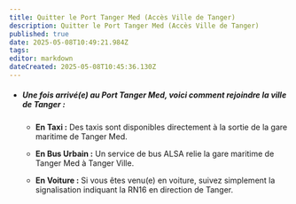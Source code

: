 ```yaml
---
title: Quitter le Port Tanger Med (Accès Ville de Tanger)
description: Quitter le Port Tanger Med (Accès Ville de Tanger)
published: true
date: 2025-05-08T10:49:21.984Z
tags: 
editor: markdown
dateCreated: 2025-05-08T10:45:36.130Z
---
```


* ##### Une fois arrivé\(e\) au Port Tanger Med, voici comment rejoindre la ville de Tanger :

    *  **En Taxi :** Des taxis sont disponibles directement à la sortie de la gare maritime de Tanger Med.

    *  **En Bus Urbain :** Un service de bus ALSA relie la gare maritime de Tanger Med à Tanger Ville.

    *  **En Voiture :** Si vous êtes venu\(e\) en voiture, suivez simplement la signalisation indiquant la RN16 en direction de Tanger.